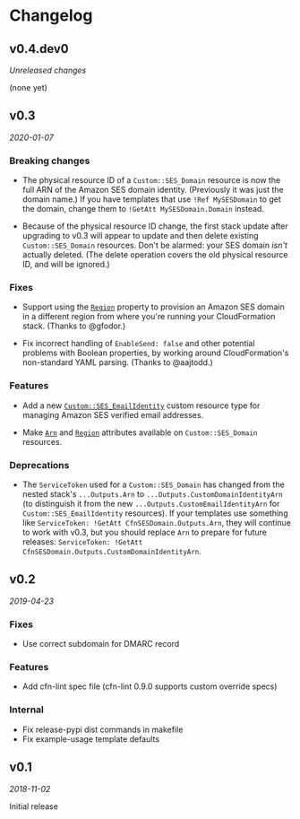 # Changelog

## v0.4.dev0

*Unreleased changes*

(none yet)


## v0.3

*2020-01-07*

### Breaking changes

* The physical resource ID of a `Custom::SES_Domain` resource is now the full ARN 
  of the Amazon SES domain identity. (Previously it was just the domain name.)
  If you have templates that use `!Ref MySESDomain` to get the domain, change them 
  to `!GetAtt MySESDomain.Domain` instead.

* Because of the physical resource ID change, the first stack update after upgrading
  to v0.3 will appear to update and then delete existing `Custom::SES_Domain` resources.
  Don't be alarmed: your SES domain *isn't* actually deleted. (The delete operation 
  covers the old physical resource ID, and will be ignored.)

### Fixes

* Support using the [`Region`](README.md#region) property to provision an Amazon SES 
  domain in a different region from where you're running your CloudFormation stack.
  (Thanks to @gfodor.)
  
* Fix incorrect handling of `EnableSend: false` and other potential problems with
  Boolean properties, by working around CloudFormation's non-standard YAML parsing. 
  (Thanks to @aajtodd.)


### Features

* Add a new [`Custom::SES_EmailIdentity`](README.md#customses_emailidentity) custom
  resource type for managing Amazon SES verified email addresses.

* Make [`Arn`](README.md#other-attributes) and [`Region`](README.md#other-attributes)
  attributes available on `Custom::SES_Domain` resources.

### Deprecations

* The `ServiceToken` used for a `Custom::SES_Domain` has changed from the nested stack's
  `...Outputs.Arn` to `...Outputs.CustomDomainIdentityArn` (to distinguish it from the 
  new `...Outputs.CustomEmailIdentityArn` for `Custom::SES_EmailIdentity` resources).
  If your templates use something like `ServiceToken: !GetAtt CfnSESDomain.Outputs.Arn`, 
  they will continue to work with v0.3, but you should replace `Arn` to prepare for
  future releases: `ServiceToken: !GetAtt CfnSESDomain.Outputs.CustomDomainIdentityArn`.


## v0.2

*2019-04-23*

### Fixes

* Use correct subdomain for DMARC record

### Features

* Add cfn-lint spec file (cfn-lint 0.9.0 supports custom override specs)

### Internal

* Fix release-pypi dist commands in makefile
* Fix example-usage template defaults


## v0.1

*2018-11-02*

Initial release

